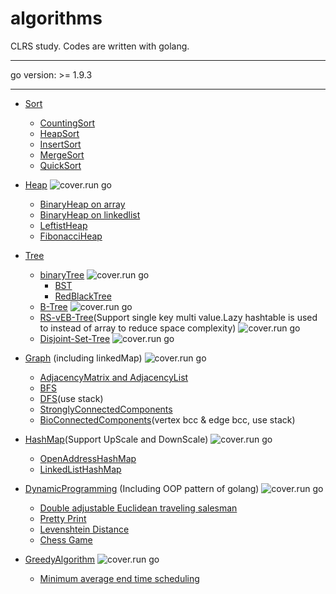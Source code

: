 # algorithms
CLRS study. Codes are written with golang.

----------------

go version: >= 1.9.3

----------------

- [Sort](https://github.com/shady831213/algorithms/tree/master/sort) 
  - [CountingSort](https://github.com/shady831213/algorithms/blob/master/sort/countingSort.go)
  - [HeapSort](https://github.com/shady831213/algorithms/blob/master/sort/heapSort.go)
  - [InsertSort](https://github.com/shady831213/algorithms/blob/master/sort/insertionSort.go)
  - [MergeSort](https://github.com/shady831213/algorithms/blob/master/sort/mergeSort.go)
  - [QuickSort](https://github.com/shady831213/algorithms/blob/master/sort/quickSort.go)
  
- [Heap](https://github.com/shady831213/algorithms/tree/master/heap)
![cover.run go](https://cover.run/go/github.com/shady831213/algorithms/heap.svg?tag=golang-1.10)
  - [BinaryHeap on array](https://github.com/shady831213/algorithms/blob/master/heap/arrayHeap.go)
  - [BinaryHeap on linkedlist](https://github.com/shady831213/algorithms/blob/master/heap/linkedHeap.go)
  - [LeftistHeap](https://github.com/shady831213/algorithms/blob/master/heap/leftistHeap.go)
  - [FibonacciHeap](https://github.com/shady831213/algorithms/blob/master/heap/fibHeap.go)
  
- [Tree](https://github.com/shady831213/algorithms/tree/master/tree)
  - [binaryTree](https://github.com/shady831213/algorithms/tree/master/tree/binaryTree)
  ![cover.run go](https://cover.run/go/github.com/shady831213/algorithms/tree/binaryTree.svg?tag=golang-1.10)
    - [BST](https://github.com/shady831213/algorithms/blob/master/tree/binaryTree/binarySearchTree.go)
    - [RedBlackTree](https://github.com/shady831213/algorithms/blob/master/tree/binaryTree/rbTree.go)
  - [B-Tree](https://github.com/shady831213/algorithms/tree/master/tree/bTree)
  ![cover.run go](https://cover.run/go/github.com/shady831213/algorithms/tree/bTree.svg?tag=golang-1.10)
  - [RS-vEB-Tree](https://github.com/shady831213/algorithms/tree/master/tree/vEBTree)(Support single key multi value.Lazy hashtable is used to instead of array to reduce space complexity)
  ![cover.run go](https://cover.run/go/github.com/shady831213/algorithms/tree/vEBTree.svg?tag=golang-1.10)
  - [Disjoint-Set-Tree](https://github.com/shady831213/algorithms/tree/master/tree/disjointSetTree)
  ![cover.run go](https://cover.run/go/github.com/shady831213/algorithms/tree/disjointSetTree.svg?tag=golang-1.10)
  
- [Graph](https://github.com/shady831213/algorithms/tree/master/graph) (including linkedMap)
![cover.run go](https://cover.run/go/github.com/shady831213/algorithms/graph.svg?tag=golang-1.10)
  - [AdjacencyMatrix and AdjacencyList](https://github.com/shady831213/algorithms/blob/master/graph/graph.go)
  - [BFS](https://github.com/shady831213/algorithms/blob/master/graph/bfs.go)
  - [DFS](https://github.com/shady831213/algorithms/blob/master/graph/dfs.go)(use stack)
  - [StronglyConnectedComponents](https://github.com/shady831213/algorithms/blob/master/graph/stronglyConnectedComp.go)
  - [BioConnectedComponents](https://github.com/shady831213/algorithms/blob/master/graph/bioConnectedComp.go)(vertex bcc & edge bcc, use stack)  
  
- [HashMap](https://github.com/shady831213/algorithms/tree/master/hashMap)(Support UpScale and DownScale)
![cover.run go](https://cover.run/go/github.com/shady831213/algorithms/hashMap.svg?tag=golang-1.10)
  - [OpenAddressHashMap](https://github.com/shady831213/algorithms/blob/master/hashMap/openHashMap.go)
  - [LinkedListHashMap](https://github.com/shady831213/algorithms/blob/master/hashMap/chainedHashMap.go)
  
- [DynamicProgramming](https://github.com/shady831213/algorithms/tree/master/dp) (Including OOP pattern of golang)
![cover.run go](https://cover.run/go/github.com/shady831213/algorithms/dp.svg?tag=golang-1.10)
  - [Double adjustable Euclidean traveling salesman](https://github.com/shady831213/algorithms/blob/master/dp/bitonicTSP.go)
  - [Pretty Print](https://github.com/shady831213/algorithms/blob/master/dp/prettyPrint.go)
  - [Levenshtein Distance](https://github.com/shady831213/algorithms/blob/master/dp/levenshteinDistance.go)
  - [Chess Game](https://github.com/shady831213/algorithms/blob/master/dp/chessGame.go)
  
- [GreedyAlgorithm](https://github.com/shady831213/algorithms/tree/master/greedy)
![cover.run go](https://cover.run/go/github.com/shady831213/algorithms/greedy.svg?tag=golang-1.10)
  - [Minimum average end time scheduling](https://github.com/shady831213/algorithms/blob/master/greedy/minAvgCompletedTimeSch.go)
